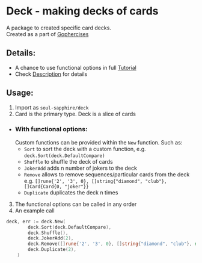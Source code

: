 # Deck - making decks of cards
A package to created specific card decks.  
Created as a part of [Gophercises](https://gophercises.com)

## Details:
* A chance to use functional options in full [Tutorial](https://www.calhoun.io/using-functional-options-instead-of-method-chaining-in-go/)
* Check [Description](Description.md) for details

## Usage:
1. Import as `soul-sapphire/deck`
2. Card is the primary type. Deck is a slice of cards

* ### With functional options:
    Custom functions can be provided within the `New` function. Such as:
    * `Sort` to sort the deck with a custom function, e.g. `deck.Sort(deck.DefaultCompare)`
    * `Shuffle` to shuffle the deck of cards
    * `JokerAdd` adds n number of jokers to the deck
    * `Remove` allows to remove sequences/particular cards from the deck e.g. `[]rune{'2', '3', 0}, []string{"diamond", "club"}, []Card{Card{0, "joker"}}`
    * `Duplicate` duplicates the deck n times

3. The functional options can be called in any order
4. An example call
```go
deck, err := deck.New(
		deck.Sort(deck.DefaultCompare),
		deck.Shuffle(),
		deck.JokerAdd(2),
		deck.Remove([]rune{'2', '3', 0}, []string{"diamond", "club"}, nil),
		deck.Duplicate(2),
	)
```